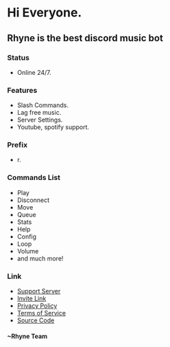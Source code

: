 # Hi Everyone.
## Rhyne is the best discord music bot

### Status
- Online 24/7.

### Features
- Slash Commands.
- Lag free music.
- Server Settings.
- Youtube, spotify support.

### Prefix
- r.

### Commands List
- Play
- Disconnect
- Move
- Queue
- Stats
- Help
- Config
- Loop
- Volume
- and much more!

### Link
- [Support Server](https://dsc.gg/rhyne.support/)
- [Invite Link](https://dsc.gg/rhyne/)
- [Privacy Policy](https://rhivyofficial.gitbook.io/rhyne_discord_bot/privacy-policy/)
- [Terms of Service](https://rhivyofficial.gitbook.io/rhyne_discord_bot/)
- [Source Code](https://github.com/RhyneOfficial/rhyne-bot/)

#### ~Rhyne Team
